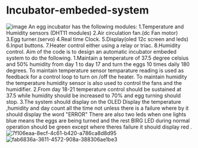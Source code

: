 # Incubator-embeded-system
![image](https://user-images.githubusercontent.com/62056954/209951417-58534234-2cee-4f2e-9969-c3de2112df74.png)
An egg incubator has the following modules:
   1.Temperature and Humidity sensors (DHT11  modules)
   2.Air circulation fan.(dc Fan motor)
   3.Egg turner.(servo)
   4.Real time Clock.
   5.Display(oled 12c screen and leds)
   6.Input buttons.
   7.Heater control either using a relay or triac.
   8.Humidity control.
Aim of the code is to design an automatic incubator embeded system to do the following.
 1.Maintain a temperature of 37.5 degree celsius and 50% humidity from day 1 to day 17 and turn the eggs 10 times daily 180 degrees.
  To maintain temperature sensor temparature reading is used as feedback for a control loop to turn on /off the heater.
  To maintain humidity the temperature humidity sensor is also used to control the fans and the humidifier.
2.From day 18-21 temperature control should be sustained at 37.5 while humidity should be increased to 70% and egg turning should stop.
3.The system should display on the OLED Display the temperature ,humidity and day count all the time not unless there is a failure where by it should display the word "ERROR" There are also two  leds when one lights blue means the eggs are being turned and the rest BIRG LED during normal operation should  be green except where theres failure it should display red . ![7f106eaa-8ecf-4c61-b420-a786ca8d8d95](https://user-images.githubusercontent.com/62056954/209956589-47cc6659-9137-4fe2-92b0-4af5c59b0f90.jpg)
![fab6836a-3611-4572-908a-388306ae1be3](https://user-images.githubusercontent.com/62056954/209956597-47e11138-3e24-4e48-bdbc-0854aeff6642.jpg)
